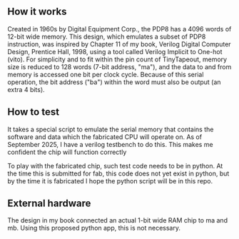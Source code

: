 <!---

This file is used to generate your project datasheet. Please fill in the information below and delete any unused
sections.

You can also include images in this folder and reference them in the markdown. Each image must be less than
512 kb in size, and the combined size of all images must be less than 1 MB.
-->

## How it works

Created in 1960s by Digital Equipment Corp., the PDP8 has a 4096 words of 12-bit wide memory. This design, which emulates a subset of PDP8 instruction, was inspired by Chapter 11 of my book, Verilog Digital Computer Design, Prentice Hall, 1998, using a tool called Verilog Implicit to One-hot (vito).  For simplicity and to fit within the pin count of TinyTapeout, memory size is reduced to 128 words (7-bit address, "ma"), and the data to and from memory is accessed one bit per clock cycle.  Because of this serial operation, the bit address ("ba") within the word must also be output (an extra 4 bits).     

## How to test

It takes a special script to emulate the serial memory that contains the software and data which the fabricated CPU will operate on.  As of September 2025, I have a verilog testbench to do this. This makes me confident the chip will function correctly 

To play with the fabricated chip, such test code needs to be in python.  At the time this is submitted for fab, this code does not yet exist in python, but by the time it is fabricated I hope the python script will be in this repo.

## External hardware

The design in my book connected an actual 1-bit wide RAM chip to ma and mb.  Using this proposed python app, this is not necessary.
